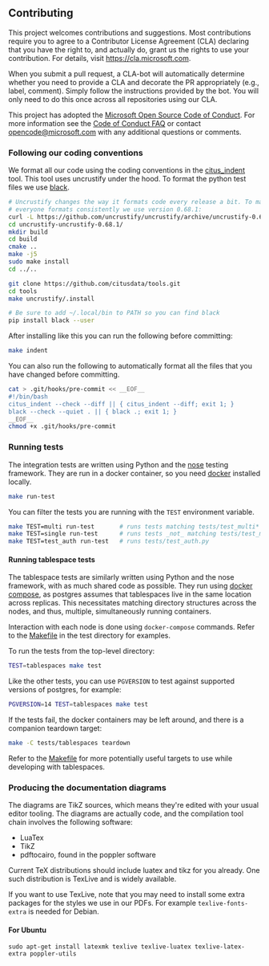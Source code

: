 ## Contributing

This project welcomes contributions and suggestions. Most contributions
require you to agree to a Contributor License Agreement (CLA) declaring that
you have the right to, and actually do, grant us the rights to use your
contribution. For details, visit https://cla.microsoft.com.

When you submit a pull request, a CLA-bot will automatically determine
whether you need to provide a CLA and decorate the PR appropriately (e.g.,
label, comment). Simply follow the instructions provided by the bot. You
will only need to do this once across all repositories using our CLA.

This project has adopted the [Microsoft Open Source Code of
Conduct](https://opensource.microsoft.com/codeofconduct/). For more
information see the [Code of Conduct
FAQ](https://opensource.microsoft.com/codeofconduct/faq/) or contact
[opencode@microsoft.com](mailto:opencode@microsoft.com) with any additional
questions or comments.

### Following our coding conventions

We format all our code using the coding conventions in the
[citus_indent](https://github.com/citusdata/tools/tree/develop/uncrustify)
tool. This tool uses uncrustify under the hood. To format the python test files
we use [black](https://github.com/psf/black).

```bash
# Uncrustify changes the way it formats code every release a bit. To make sure
# everyone formats consistently we use version 0.68.1:
curl -L https://github.com/uncrustify/uncrustify/archive/uncrustify-0.68.1.tar.gz | tar xz
cd uncrustify-uncrustify-0.68.1/
mkdir build
cd build
cmake ..
make -j5
sudo make install
cd ../..

git clone https://github.com/citusdata/tools.git
cd tools
make uncrustify/.install

# Be sure to add ~/.local/bin to PATH so you can find black
pip install black --user
```

After installing like this you can run the following before committing:
```bash
make indent
```

You can also run the following to automatically format all the files that you
have changed before committing.

```bash
cat > .git/hooks/pre-commit << __EOF__
#!/bin/bash
citus_indent --check --diff || { citus_indent --diff; exit 1; }
black --check --quiet . || { black .; exit 1; }
__EOF__
chmod +x .git/hooks/pre-commit
```

### Running tests

The integration tests are written using Python and the
[nose](https://nose.readthedocs.io/en/latest/index.html) testing framework.
They are run in a docker container, so you need
[docker](https://docs.docker.com/get-docker/) installed locally.

```bash
make run-test
```

You can filter the tests you are running with the `TEST` environment variable.

```bash
make TEST=multi run-test       # runs tests matching tests/test_multi*
make TEST=single run-test      # runs tests _not_ matching tests/test_multi*
make TEST=test_auth run-test   # runs tests/test_auth.py
```

#### Running tablespace tests

The tablespace tests are similarly written using Python and the nose framework,
with as much shared code as possible. They run using
[docker compose](https://docs.docker.com/compose/), as postgres assumes that
tablespaces live in the same location across replicas. This necessitates
matching directory structures across the nodes, and thus, multiple,
simultaneously running containers.

Interaction with each node is done using `docker-compose` commands. Refer to
the [Makefile](tests/tablespaces/Makefile) in the test directory for examples.

To run the tests from the top-level directory:

```bash
TEST=tablespaces make test
```

Like the other tests, you can use `PGVERSION` to test against supported versions
of postgres, for example:

```bash
PGVERSION=14 TEST=tablespaces make test
```

If the tests fail, the docker containers may be left around, and there is a
companion teardown target:

```bash
make -C tests/tablespaces teardown
```

Refer to the [Makefile](tests/tablespaces/Makefile) for more potentially
useful targets to use while developing with tablespaces.

### Producing the documentation diagrams

The diagrams are TikZ sources, which means they're edited with your usual
editor tooling. The diagrams are actually code, and the compilation tool
chain involves the following software:

  - LuaTex
  - TikZ
  - pdftocairo, found in the poppler software

Current TeX distributions should include luatex and tikz for you already.
One such distribution is TexLive and is widely available.

If you want to use TexLive, note that you may need to install some extra
packages for the styles we use in our PDFs. For example `texlive-fonts-extra`
is needed for Debian.

#### For Ubuntu
```
sudo apt-get install latexmk texlive texlive-luatex texlive-latex-extra poppler-utils
```
